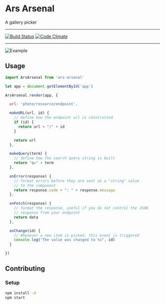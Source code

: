 # Ars Arsenal

A gallery picker

---

[![Build Status](https://travis-ci.org/vigetlabs/ars-arsenal.png?branch=master)](https://travis-ci.org/vigetlabs/ars-arsenal)
[![Code Climate](https://codeclimate.com/github/vigetlabs/ars-arsenal/badges/gpa.svg)](https://codeclimate.com/github/vigetlabs/ars-arsenal)

---

![Example](http://f.cl.ly/items/2Z442e3B3o2D2k1j410I/ars.gif)

## Usage

```javascript
import ArsArsenal from 'ars-arsenal'

let app = document.getElementById('app')

ArsArsenal.render(app, {

  url: 'photo/resource/endpoint',

  makeURL(url, id) {
    // define how the endpoint url is constructed
    if (id) {
      return url + "/" + id
    }

    return url
  },

  makeQuery(term) {
    // define how the search query string is built
    return "q=" + term
  },

  onError(response) {
    // format errors before they are sent as a "string" value
    // to the component
    return response.code + ": " + response.message
  },

  onFetch(response) {
    // format the response, useful if you do not control the JSON
    // response from your endpoint
    return data
  },

  onChange(id) {
    // Whenever a new item is picked, this event is triggered
    console.log("The value was changed to %s", id)
  }

})
```

## Contributing

### Setup

```bash
npm install -d
npm start
```

